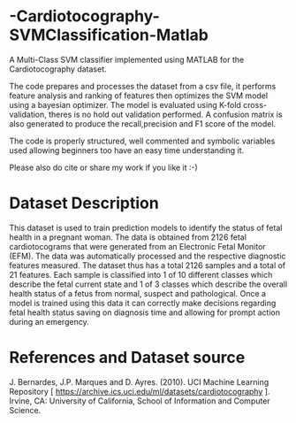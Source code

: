 # -Cardiotocography-SVMClassification-Matlab
A Multi-Class SVM classifier implemented using MATLAB for the Cardiotocography dataset. 

The code prepares and processes the dataset from a csv file, it performs feature analysis and ranking of features then optimizes the SVM model using a bayesian optimizer. The model is evaluated using K-fold cross-validation, theres is no hold out validation performed. A confusion matrix is also generated to produce the recall,precision and F1 score of the model.

The code is properly structured, well commented and symbolic variables used allowing beginners too have an easy time understanding it.

Please also do cite or share my work if you like it :-)

# Dataset Description
This dataset is used to train prediction models to identify the status of fetal health in a pregnant woman. The data is obtained from 2126 fetal cardiotocograms that were generated from an Electronic Fetal Monitor (EFM).  The data was automatically processed and the respective diagnostic features measured. The dataset thus has a total 2126 samples and a total of 21 features. Each sample is classified into 1 of 10 different classes which describe the fetal current state and 1 of 3 classes which describe the overall health status of a fetus from normal, suspect and pathological. Once a model is trained using this data it can correctly make decisions regarding fetal health status saving on diagnosis time and allowing for prompt action during an emergency. 

# References and Dataset source  
J. Bernardes, J.P. Marques and D. Ayres. (2010). UCI Machine Learning Repository [ https://archive.ics.uci.edu/ml/datasets/cardiotocography ]. Irvine, CA: University of California, School of Information and Computer Science. 
